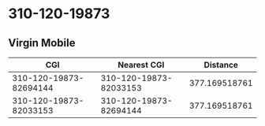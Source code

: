 # 310-120-19873
## Virgin Mobile


| CGI | Nearest CGI | Distance |
|-----|-------------|----------|
| 310-120-19873-82694144 | 310-120-19873-82033153 | 377.169518761 |
| 310-120-19873-82033153 | 310-120-19873-82694144 | 377.169518761 |
